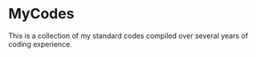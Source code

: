 # MyCodes

This is a collection of my standard codes compiled over several years of coding experience.
